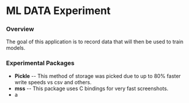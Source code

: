 # ML DATA Experiment

### Overview
The goal of this application is to record data that will then be used to train models.

### Experimental Packages
- **Pickle** -- This method of storage was picked due to up to 80% faster write speeds vs csv and others.
- **mss** -- This package uses C bindings for very fast screenshots.
- a